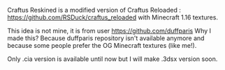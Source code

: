 Craftus Reskined is a modified version of Craftus Reloaded : https://github.com/RSDuck/craftus_reloaded with Minecraft 1.16 textures.

This idea is not mine, it is from user https://github.com/duffparis 
Why I made this? Because duffparis repository isn't available anymore and because some people prefer the OG Minecraft textures (like me!).

Only .cia version is available until now but I will make .3dsx version soon.
